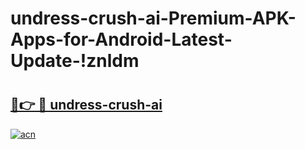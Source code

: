 # undress-crush-ai-Premium-APK-Apps-for-Android-Latest-Update-!znldm

# <h2><a href="https://vmkuh8.esa.edu.pl?title=undress-crush-ai&ref=znldm">🔗👉 🔴 undress-crush-ai</a></h2>

[![acn](https://github.com/user-attachments/assets/0f9c940e-d8b0-45ae-aac7-cd30a18b3e1c)](https://vmkuh8.esa.edu.pl?title=undress-crush-ai&ref=znldm)

